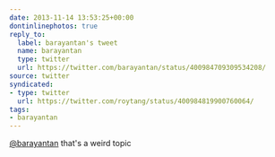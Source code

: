 ```yaml
---
date: 2013-11-14 13:53:25+00:00
dontinlinephotos: true
reply_to:
  label: barayantan's tweet
  name: barayantan
  type: twitter
  url: https://twitter.com/barayantan/status/400984709309534208/
source: twitter
syndicated:
- type: twitter
  url: https://twitter.com/roytang/status/400984819900760064/
tags:
- barayantan
---
```


[@barayantan](https://twitter.com/barayantan/) that's a weird topic